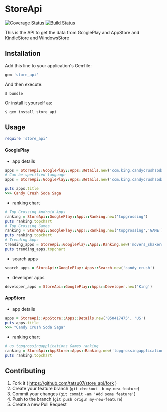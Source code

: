 # StoreApi
[![Coverage Status](https://coveralls.io/repos/kitaro-tn/store_api/badge.svg)](https://coveralls.io/r/tatsu07/store_api) 
[![Build Status](https://travis-ci.org/kitaro-tn/store_api.svg?branch=master)](https://travis-ci.org/kitaro-tn/store_api)

This is the API to get the data from GooglePlay and AppStore and KindleStore and WindowsStore

## Installation

Add this line to your application's Gemfile:

```ruby
gem 'store_api'
```

And then execute:

    $ bundle

Or install it yourself as:

    $ gem install store_api

## Usage

```ruby
require 'store_api'
```

#### GooglePlay
- app details

```ruby
apps = StoreApi::GooglePlay::Apps::Details.new('com.king.candycrushsodasaga')
# Can be specified language
apps = StoreApi::GooglePlay::Apps::Details.new('com.king.candycrushsodasaga','en')

puts apps.title
>>> Candy Crush Soda Saga
```
- ranking chart

```ruby
# Top Grossing Android Apps
ranking = StoreApi::GooglePlay::Apps::Ranking.new('topgrossing')
puts ranking.topchart
# Top Grossing Games
ranking = StoreApi::GooglePlay::Apps::Ranking.new('topgrossing','GAME')
puts ranking.topchart
# Trending Apps
trending_apps = StoreApi::GooglePlay::Apps::Ranking.new('movers_shakers')
puts trending_apps.topchart
```

- search apps

```ruby
search_apps = StoreApi::GooglePlay::Apps::Search.new('candy crush')
```

- developer apps

```ruby
developer_apps = StoreApi::GooglePlay::Apps::Developer.new('King')
```

#### AppStore
- app details

```ruby
apps = StoreApi::AppStore::Apps::Details.new('850417475', 'US')
puts apps.title
>>> "Candy Crush Soda Saga"
```

- ranking chart

```ruby
# us topgrossingapplications Games ranking
ranking = StoreApi::AppStore::Apps::Ranking.new('topgrossingapplications', '7001', 'us', 20)
puts ranking.topchart
```

## Contributing

1. Fork it ( https://github.com/tatsu07/store_api/fork )
2. Create your feature branch (`git checkout -b my-new-feature`)
3. Commit your changes (`git commit -am 'Add some feature'`)
4. Push to the branch (`git push origin my-new-feature`)
5. Create a new Pull Request
